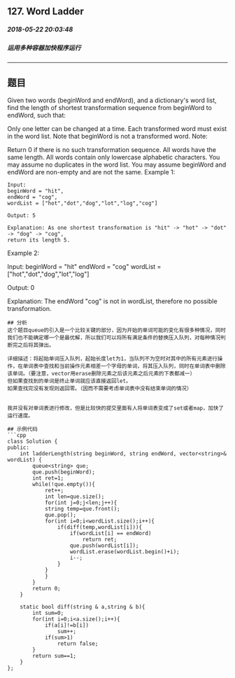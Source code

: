 ## 127. Word Ladder
##### 2018-05-22 20:03:48
##### 运用多种容器加快程序运行
***
## 题目
Given two words (beginWord and endWord), and a dictionary's word list, find the length of shortest transformation sequence from beginWord to endWord, such that:

Only one letter can be changed at a time.
Each transformed word must exist in the word list. Note that beginWord is not a transformed word.
Note:

Return 0 if there is no such transformation sequence.
All words have the same length.
All words contain only lowercase alphabetic characters.
You may assume no duplicates in the word list.
You may assume beginWord and endWord are non-empty and are not the same.
Example 1:
```
Input:
beginWord = "hit",
endWord = "cog",
wordList = ["hot","dot","dog","lot","log","cog"]

Output: 5

Explanation: As one shortest transformation is "hit" -> "hot" -> "dot" -> "dog" -> "cog",
return its length 5.
```
Example 2:

Input:
beginWord = "hit"
endWord = "cog"
wordList = ["hot","dot","dog","lot","log"]

Output: 0

Explanation: The endWord "cog" is not in wordList, therefore no possible transformation.
```
## 分析
这个题目queue的引入是一个比较关键的部分，因为开始的单词可能的变化有很多种情况，同时我们也不能确定哪一个是最优解，所以我们可以将所有满足条件的替换压入队列，对每种情况判断完之后将其弹出。

详细描述：将起始单词压入队列，起始长度let为1，当队列不为空时对其中的所有元素进行操作，在单词表中查找和当前操作元素相差一个字母的单词，将其压入队列，同时在单词表中删除该单词。（要注意，vector用erase删除元素之后该元素之后元素的下表都减一）
但如果查找到的单词是终止单词就应该直接返回let。
如果查找完没有发现则返回零。（因而不需要考虑单词表中没有结束单词的情况）


我并没有对单词表进行修改，但是比较快的提交里面有人将单词表变成了set或者map，加快了运行速度。

## 示例代码
```cpp
class Solution {
public:
    int ladderLength(string beginWord, string endWord, vector<string>& wordList) {
        queue<string> que;
        que.push(beginWord);
        int ret=1;
        while(!que.empty()){
            ret++;
            int len=que.size();
            for(int j=0;j<len;j++){
            string temp=que.front();
            que.pop();
            for(int i=0;i<wordList.size();i++){
                if(diff(temp,wordList[i])){
                    if(wordList[i] == endWord)
                        return ret;
                    que.push(wordList[i]);
                    wordList.erase(wordList.begin()+i);
                    i--;
                }
            }
            }
        }
        return 0;
    }
    
    static bool diff(string & a,string & b){
        int sum=0;
        for(int i=0;i<a.size();i++){
            if(a[i]!=b[i])
                sum++;
            if(sum>1)
                return false;
        }
        return sum==1;
    }
};
```

